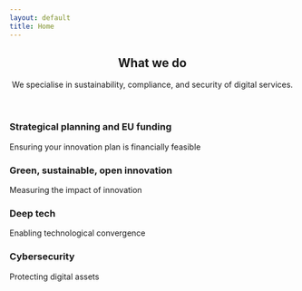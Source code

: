```yaml
---
layout: default
title: Home
---
```


<section class="box special" id="learn-more">
	<header class="major">
		<h2>What we do</h2>
        <p>We specialise in sustainability, compliance, and security of digital services.</p>
	</header>
	<!--<span class="image featured"><img src="images/pic01.jpg" alt="" /></span>-->
</section>

<section class="box special features">
	<div class="features-row">
		<section>
			<span class="icon major fa-lock accent5"></span>
			<h3>Strategical planning and EU funding</h3>
			<p>Ensuring your innovation plan is financially feasible</p>
		</section>
		<section>
			<span class="icon major fa-cloud accent4"></span>
			<h3>Green, sustainable, open innovation</h3>
			<p>Measuring the impact of innovation</p>
		</section>
	</div>
	<div class="features-row">
		<section>
			<span class="icon major fa-area-chart accent3"></span>
			<h3>Deep tech</h3>
			<p>Enabling technological convergence</p>
		</section>
		<section>
			<span class="icon major fa-bolt accent2"></span>
			<h3>Cybersecurity</h3>
			<p>Protecting digital assets</p>
		</section>
	</div>
</section>

<!--<div class="row">
	<div class="6u 12u(narrower)">

		<section class="box special">
			<span class="image featured"><img src="images/pic02.jpg" alt="" /></span>
			<h3>Sed lorem adipiscing</h3>
			<p>Integer volutpat ante et accumsan commophasellus sed aliquam feugiat lorem aliquet ut enim rutrum phasellus iaculis accumsan dolore magna aliquam veroeros.</p>
			<ul class="actions">
				<li><a href="#" class="button alt">Learn More</a></li>
			</ul>
		</section>

	</div>
	<div class="6u 12u(narrower)">

		<section class="box special">
			<span class="image featured"><img src="images/pic03.jpg" alt="" /></span>
			<h3>Accumsan integer</h3>
			<p>Integer volutpat ante et accumsan commophasellus sed aliquam feugiat lorem aliquet ut enim rutrum phasellus iaculis accumsan dolore magna aliquam veroeros.</p>
			<ul class="actions">
				<li><a href="#" class="button alt">Learn More</a></li>
			</ul>
		</section>

	</div>
</div>-->
